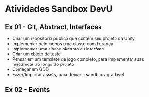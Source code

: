 # Atividades Sandbox DevU

## Ex 01 - Git, Abstract, Interfaces
* Criar um repositório público que contém seu projeto da Unity
* Implementar pelo menos uma classe com herança
* Implementar uma classe abstrata ou interface
* Criar um objeto de teste
* Pensar em um template de jogo completo, para implementar suas mecânicas ao longo do projeto
* Começar um GDD
* Fazer/Importar assets, para deixar o sandbox agradável

## Ex 02 - Events
